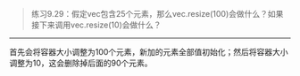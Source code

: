 > 练习9.29：假定vec包含25个元素，那么vec.resize(100)会做什么？如果接下来调用vec.resize(10)会做什么？

---

首先会将容器大小调整为100个元素，新加的元素全部值初始化；然后将容器大小调整为10，这会删除掉后面的90个元素。

